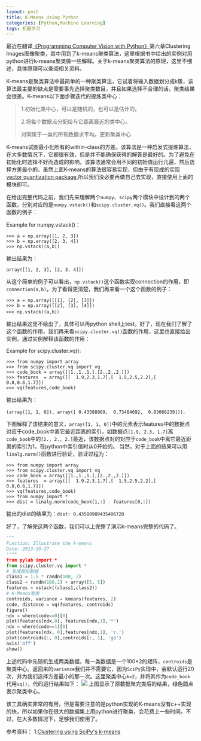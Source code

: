 ```yaml
---
layout: post
title: K-Means Using Python
categories: [Python,Machine Learning]
tags: 机器学习
---
```


最近在翻译[《Programming Computer Vision with Python》](http://programmingcomputervision.com/)第六章Clustering Images图像聚类，其中用到了k-means聚类算法，这里根据书中给出的实例对用python进行k-means聚类做一些解释。关于k-means聚类算法的原理，这里不细述，具体原理可以查阅相关资料。

K-means是聚类算法中最简单的一种聚类算法，它试着将输入数据划分成k簇，该算法最主要的缺点是需要事先选择聚类数目，并且如果选择不合理的话，聚类结果会很差。K-means以下面步骤迭代的提炼类中心：
>1.初始化类中心，可以是随机的，也可以是估计的。
>
>2.将每个数据点分配给与它距离最近的类中心。
>
>对同属于一类的所有数据求平均，更新聚类中心

K-means试图最小化所有的within-class的方差。该算法是一种启发式提炼算法，在大多数情况下，它都很有效，但是并不能确保获得的解答是最好的。为了避免在初始化时选择不好而造成的影响，该算法通常会用不同的初始值运行几遍，然后选择方差最小的。虽然上面K-means的算法很容易实现，但由于有现成的实现[vector quantization package](http://docs.scipy.org/doc/scipy/reference/cluster.vq.html),所以我们没必要再做自己去实现，直接使用上面的模块即可。

在给出完整代码之前，我们先来理解两个`numpy`、`scipy`两个模块中设计到的两个函数，分别对应的是`numpy.vstack()`和`scipy.cluster.vq()`。我们直接看这两个函数的例子：

Example for numpy.vstack()：

	>>> a = np.array([1, 2, 3])
	>>> b = np.array([2, 3, 4])
	>>> np.vstack((a,b))
输出结果为：

	array([[1, 2, 3], [2, 3, 4]])

从这个简单的例子可以看出，`np.vstack()`这个函数实现connection的作用，即`connection(a,b)`，为了看得更清楚，我们再来看一个这个函数的例子：

	>>> a = np.array([[1], [2], [3]])
	>>> b = np.array([[2], [3], [4]])
	>>> np.vstack((a,b)）
输出结果这里不给出了，具体可以再python shell上test。好了，现在我们了解了这个函数的作用，我们再来看`scipy.cluster.vq()`函数的作用，这里也直接给出实例，通过实例解释该函数的作用：

Example for scipy.cluster.vq():

	>>> from numpy import array
	>>> from scipy.cluster.vq import vq
	>>> code_book = array([[1.,1.,1.],[2.,2.,2.]])
	>>> features  = array([[  1.9,2.3,1.7],[  1.5,2.5,2.2],[  0.8,0.6,1.7]])
	>>> vq(features,code_book)
输出结果为：

	(array([1, 1, 0]), array([ 0.43588989,  0.73484692,  0.83066239]))，

下图解释了该结果的意义，`array([1, 1, 0])`中的元素表示features中的数据点对应于code_book中离它最近距离的索引，如数据点`[1.9, 2.3, 1.7]`离`code_book`中的`[2., 2., 2.]`最近，该数据点对的对应于`code_book`中离它最近距离的索引为1，在python中索引值时从0开始的。
当然，对于上面的结果可以用`linalg.norm()`函数进行验证，验证过程为：

	>>> from numpy import array
	>>> from scipy.cluster.vq import vq
	>>> code_book = array([[1.,1.,1.],[2.,2.,2.]])
	>>> features  = array([[  1.9,2.3,1.7],[  1.5,2.5,2.2],[  0.8,0.6,1.7]])
	>>> vq(features,code_book)
	>>> from numpy import *
	>>> dist = linalg.norm(code_book[1,:] - features[0,:])
输出的dist的结果为：`dist: 0.43588989435406728`

好了，了解完这两个函数，我们可以上完整了演示k-means完整的代码了。

```python
"""
Function: Illustrate the k-means
Date: 2013-10-27
""""
from pylab import *
from scipy.cluster.vq import *
# 生成模拟数据
class1 = 1.5 * randn(100, 2)
class2 = randn(100,2) + array([5, 5])
features = vstack((class1,class2))
# K-Means聚类
centroids, variance = kmeans(features, 2)
code, distance = vq(features, centroids)
figure()
ndx = where(code==0)[0]
plot(features[ndx,0], features[ndx,1],'*')
ndx = where(code==1)[0]
plot(features[ndx, 0],features[ndx,1], 'r.')
plot(centroids[:, 0],centroids[:, 1], 'go')
axis('off')
show()
```
上述代码中先随机生成两类数据，每一类数据是一个100*2的矩阵，`centroids`是聚类中心。返回来的`variance`我们并不需要它，因为`SciPy`实现中，会默认运行20次，并为我们选择方差最小的那一次。这里聚类中心`k=2`，并将其作为`code_book`代用`vq()`，代码运行结果如下：
![](http://ww2.sinaimg.cn/large/ad9597a3gw1e9zmqdgsjaj20m80gjjs0.jpg)
上图显示了原数据聚完类后的结果，绿色圆点表示聚类中心。

该工具确实非常的有用，但是需要注意的是python实现的K-means没有c++实现的快，所以如果你在很大的数据集上用python进行聚类，会花费上一些时间。不过，在大多数情况下，足够我们使用了。

参考资料：
1.[Clustering using SciPy's k-means](http://www.janeriksolem.net/search/label/k-means)
